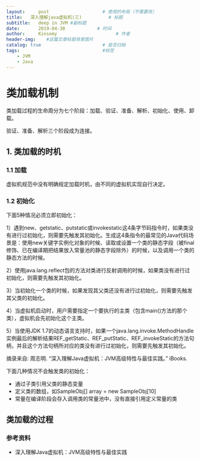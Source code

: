 ```yaml
---
layout:     post                    # 使用的布局（不需要改）
title:   深入理解java虚拟机(三)          # 标题 
subtitle:   deep in JVM #副标题
date:       2019-04-30            # 时间
author:     Kinsomy                      # 作者
header-img:    #这篇文章标题背景图片
catalog: true                       # 是否归档
tags:                               #标签
    - JVM
    - Java
---
```

# 类加载机制
类加载过程的生命周分为七个阶段：加载、验证、准备、解析、初始化、使用、卸载。

验证、准备、解析三个阶段成为连接。

## 1. 类加载的时机
### 1.1 加载
虚拟机规范中没有明确规定加载时机，由不同的虚拟机实现自行决定。

### 1.2 初始化
下面5种情况必须立即初始化：

1）遇到new、getstatic、putstatic或invokestatic这4条字节码指令时，如果类没有进行过初始化，则需要先触发其初始化。生成这4条指令的最常见的Java代码场景是：使用new关键字实例化对象的时候、读取或设置一个类的静态字段（被final修饰、已在编译期把结果放入常量池的静态字段除外）的时候，以及调用一个类的静态方法的时候。

2）使用java.lang.reflect包的方法对类进行反射调用的时候，如果类没有进行过初始化，则需要先触发其初始化。

3）当初始化一个类的时候，如果发现其父类还没有进行过初始化，则需要先触发其父类的初始化。

4）当虚拟机启动时，用户需要指定一个要执行的主类（包含main()方法的那个类），虚拟机会先初始化这个主类。

5）当使用JDK 1.7的动态语言支持时，如果一个java.lang.invoke.MethodHandle实例最后的解析结果REF_getStatic、REF_putStatic、REF_invokeStatic的方法句柄，并且这个方法句柄所对应的类没有进行过初始化，则需要先触发其初始化。

摘录来自: 周志明. “深入理解Java虚拟机：JVM高级特性与最佳实践。” iBooks. 

下面几种情况不会触发类的初始化：
* 通过子类引用父类的静态变量
* 定义类的数组，如SampleObj[] array = new SampleObj[10]
* 常量在编译阶段会存入调用类的常量池中，没有直接引用定义常量的类


## 类加载的过程


### 参考资料
* 深入理解Java虚拟机：JVM高级特性与最佳实践